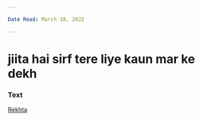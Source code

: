 ```yaml
---

Date Read: March 18, 2022

---
```


# jiita hai sirf tere liye kaun mar ke dekh

### Text
[Rekhta](https://www.rekhta.org/ghazals/jiitaa-hai-sirf-tere-liye-kaun-mar-ke-dekh-adil-mansuri-ghazals?lang=ur)

